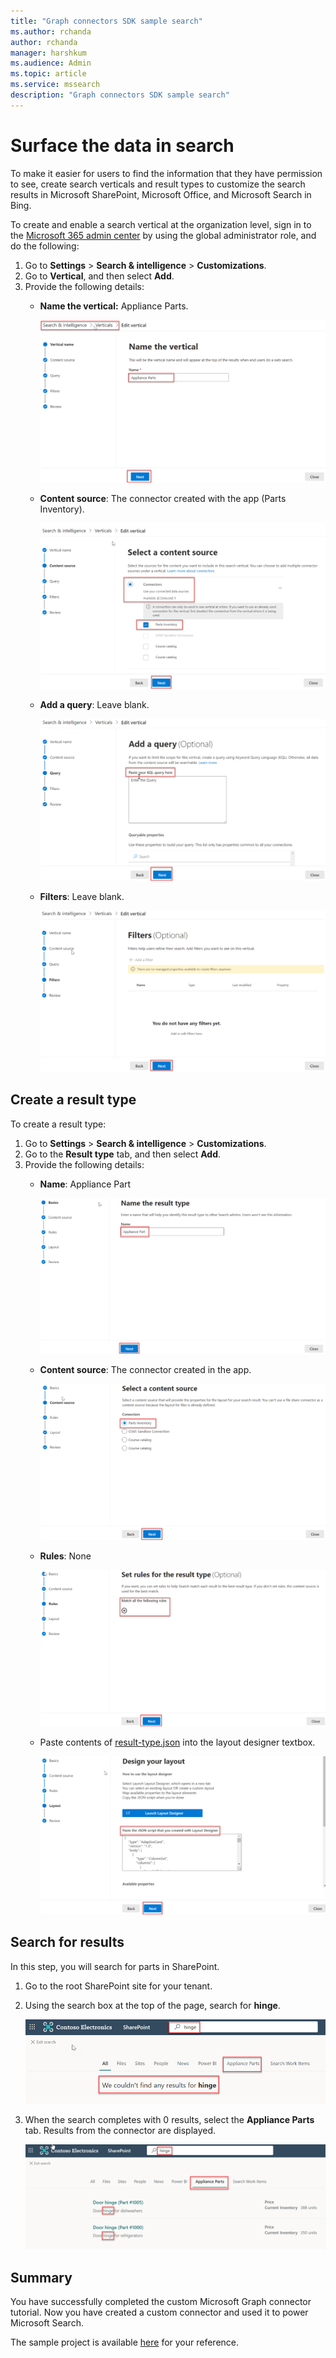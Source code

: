 ```yaml
---
title: "Graph connectors SDK sample search"
ms.author: rchanda
author: rchanda
manager: harshkum
ms.audience: Admin
ms.topic: article
ms.service: mssearch
description: "Graph connectors SDK sample search"
---
```


# Surface the data in search

To make it easier for users to find the information that they have permission to see, create search verticals and result types to customize the search results in Microsoft SharePoint, Microsoft Office, and Microsoft Search in Bing.

To create and enable a search vertical at the organization level, sign in to the [Microsoft 365 admin center](https://admin.microsoft.com/) by using the global administrator role, and do the following:

1. Go to **Settings** > **Search & intelligence** > **Customizations**.
2. Go to **Vertical**, and then select **Add**.
3. Provide the following details:
   * **Name the vertical:** Appliance Parts.

     ![Screenshot of the "Name the vertical" section](media/connectors-sdk/build11.png)

   * **Content source**: The connector created with the app (Parts Inventory).

     ![Screenshot of the "Content source" section](media/connectors-sdk/build12.png)

   * **Add a query**: Leave blank.

     ![Screenshot of the "Add a query" section](media/connectors-sdk/build13.png)

   * **Filters**: Leave blank.

     ![Screenshot of the "Filters" section](media/connectors-sdk/build14.png)

## Create a result type

To create a result type:

1. Go to **Settings** > **Search & intelligence** > **Customizations**.
2. Go to the **Result type** tab, and then select **Add**.
3. Provide the following details:
   * **Name**: Appliance Part

     ![Screenshot of the "Name the result type" section](media/connectors-sdk/build15.png)

   * **Content source**: The connector created in the app.

     ![Screenshot of the "Select a content source" section](media/connectors-sdk/build16.png)

   * **Rules**: None

     ![Screenshot of the "Set rules" section](media/connectors-sdk/build17.png)

   * Paste contents of [result-type.json](https://github.com/microsoftgraph/msgraph-search-connector-sample/blob/master/result-type.json) into the layout designer textbox.

     ![Screenshot of the "Design layout" section](media/connectors-sdk/build18.png)

## Search for results

In this step, you will search for parts in SharePoint.

1. Go to the root SharePoint site for your tenant.
2. Using the search box at the top of the page, search for **hinge**.

   ![Example of search results for the word hinge on the Appliance Parts tab.](media/connectors-sdk/build19.png)

3. When the search completes with 0 results, select the **Appliance Parts** tab. Results from the connector are displayed.

   ![Example of search results for the word hinge with results showing on the Appliance Parts tab.](media/connectors-sdk/build20.png)

## Summary

You have successfully completed the custom Microsoft Graph connector tutorial. Now you have created a custom connector and used it to power Microsoft Search.

The sample project is available [here](https://github.com/microsoftgraph/msgraph-connectors-sdk/tree/main/C%23%20sample) for your reference.
